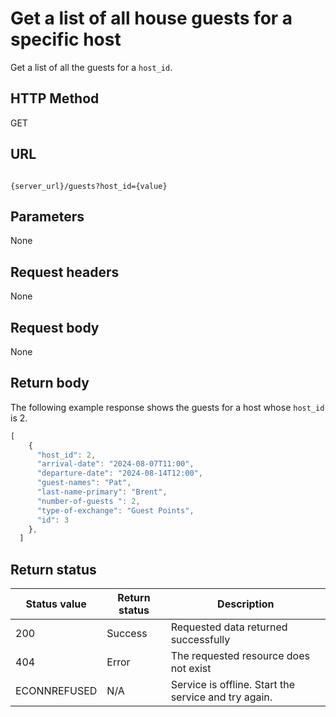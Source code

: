 # Get a list of all house guests for a specific host

Get a list of all the guests for a `host_id`.

## HTTP Method

GET

## URL

```shell

{server_url}/guests?host_id={value}

```

## Parameters

None

## Request headers

None

## Request body

None

## Return body

The following example response shows the guests for a host whose `host_id` is 2.

```js
[
    {
      "host_id": 2,
      "arrival-date": "2024-08-07T11:00",
      "departure-date": "2024-08-14T12:00", 
      "guest-names": "Pat",
      "last-name-primary": "Brent",
      "number-of-guests ": 2,
      "type-of-exchange": "Guest Points",  
      "id": 3
    },
  ]
```

## Return status

| Status value | Return status | Description |
| ------------- | ----------- | ----------- |
| 200 | Success | Requested data returned successfully |
| 404 | Error | The requested resource does not exist |
| ECONNREFUSED | N/A | Service is offline. Start the service and try again. |
